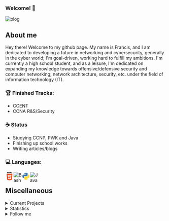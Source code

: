 ### Welcome! 👋

![blog](https://user-images.githubusercontent.com/75497349/108095448-d84bb400-70ba-11eb-9435-b3260d40a171.JPG)

## About me

Hey there! Welcome to my github page. My name is Francis, and I am dedicated to developing a future in networking and cybersecurity, generally in the cyber world; I'm goal-driven, working hard to fulfill my ambitions. I'm currently a high school student, and as a leisure, I'm dedicated on expanding my knowledge towards offensive/defensive security and computer networking; network architecture, security, etc. under the field of information technology (IT). 

### 🏆 Finished Tracks: 
- CCENT 
- CCNA R&S/Security 

### ☕ Status

- Studying CCNP, PWK and Java
- Finishing up school works 
- Writing articles/blogs

### 💻 Languages:
[<img align="left" alt="HTML5" width="26px" src="https://raw.githubusercontent.com/github/explore/80688e429a7d4ef2fca1e82350fe8e3517d3494d/topics/html/html.png" />](https://www.google.com/search?&q=HTML5)
[<img align="left" alt="Bash" width="26px" src="https://raw.githubusercontent.com/odb/official-bash-logo/master/assets/Logos/Icons/SVG/128x128.svg" />](https://www.google.com/search?&q=Bash)
[<img align="left" alt="Python" width="26px" src="https://raw.githubusercontent.com/PKief/vscode-material-icon-theme/master/icons/python.svg" />](https://www.google.com/search?&q=Python)
[<img align="left" alt="Java" width="26px" src="https://image.flaticon.com/icons/svg/226/226777.svg" />](https://www.google.com/search?&q=Java) <br/>

## Miscellaneous

<details>
  <summary>Current Projects</summary>
  <br/>
  CCNA Document: https://github.com/FrancisIGP/CCNA-Document <br/> 
</details>

<details>
  <summary>Statistics</summary>
  <br/>
  <a href="https://github.com/FrancisIGP/github-readme-stats"><img alt="FrancisIGP's GitHub Stats" src="https://github-readme-stats.vercel.app/api/?username=FrancisIGP&layout=compact&show_icons=true&include_all_commits=true&hide_border=true&theme=radical" /></a>
  <br/>
</details>

<details>
  <summary>Follow me</summary>
  <br/>
  Twitter: <a href="https://twitter.com/Francis_IGP">Click me</a>
  <br/>
</details>
